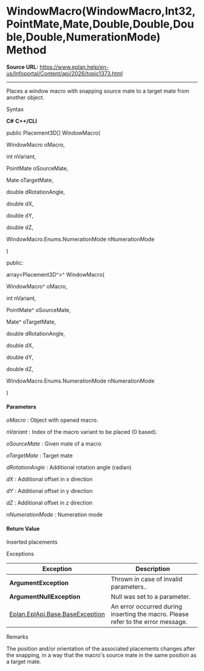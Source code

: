 # WindowMacro(WindowMacro,Int32,PointMate,Mate,Double,Double,Double,Double,NumerationMode) Method

**Source URL:** https://www.eplan.help/en-us/Infoportal/Content/api/2026/topic1373.html

---

Places a window macro with snapping source mate to a target mate from another object.

Syntax

**C#**
**C++/CLI**


public Placement3D[] WindowMacro( 

   WindowMacro oMacro,

   int nVariant,

   PointMate oSourceMate,

   Mate oTargetMate,

   double dRotationAngle,

   double dX,

   double dY,

   double dZ,

   WindowMacro.Enums.NumerationMode nNumerationMode

)

public:

array<Placement3D^>^ WindowMacro( 

   WindowMacro^ oMacro,

   int nVariant,

   PointMate^ oSourceMate,

   Mate^ oTargetMate,

   double dRotationAngle,

   double dX,

   double dY,

   double dZ,

   WindowMacro.Enums.NumerationMode nNumerationMode

)


#### Parameters

*oMacro*
:   Object with opened macro.

*nVariant*
:   Index of the macro variant to be placed (0 based).

*oSourceMate*
:   Given mate of a macro

*oTargetMate*
:   Target mate

*dRotationAngle*
:   Additional rotation angle (radian)

*dX*
:   Additional offset in x direction

*dY*
:   Additional offset in y direction

*dZ*
:   Additional offset in z direction

*nNumerationMode*
:   Numeration mode

#### Return Value

Inserted placements

Exceptions

| Exception | Description |
| --- | --- |
| **ArgumentException** | Thrown in case of invalid parameters.. |
| **ArgumentNullException** | Null was set to a parameter. |
| [Eplan.EplApi.Base.BaseException](Eplan.EplApi.Baseu~Eplan.EplApi.Base.BaseException.html) | An error occurred during inserting the macro. Please refer to the error message. |

Remarks

The position and/or orientation of the associated placements changes after the snapping, in a way that the macro's source mate in the same position as a target mate.
